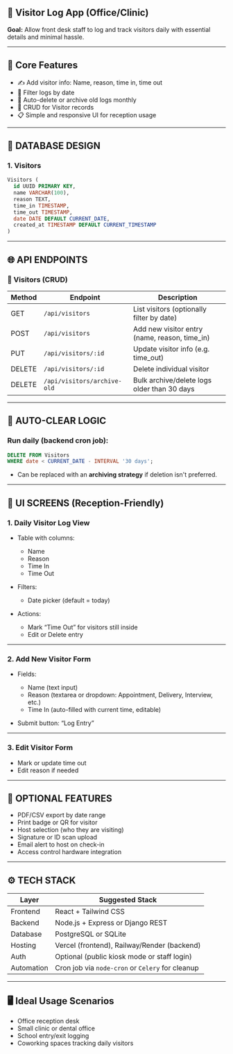 ## 🏢 Visitor Log App (Office/Clinic)

**Goal:** Allow front desk staff to log and track visitors daily with essential details and minimal hassle.

---

## 🔑 Core Features

* ✍️ Add visitor info: Name, reason, time in, time out
* 📅 Filter logs by date
* 🧹 Auto-delete or archive old logs monthly
* 🔄 CRUD for Visitor records
* 📋 Simple and responsive UI for reception usage

---

## 🧱 DATABASE DESIGN

### 1. **Visitors**

```sql
Visitors (
  id UUID PRIMARY KEY,
  name VARCHAR(100),
  reason TEXT,
  time_in TIMESTAMP,
  time_out TIMESTAMP,
  date DATE DEFAULT CURRENT_DATE,
  created_at TIMESTAMP DEFAULT CURRENT_TIMESTAMP
)
```

---

## 🌐 API ENDPOINTS

### 🔹 Visitors (CRUD)

| Method | Endpoint                    | Description                                    |
| ------ | --------------------------- | ---------------------------------------------- |
| GET    | `/api/visitors`             | List visitors (optionally filter by date)      |
| POST   | `/api/visitors`             | Add new visitor entry (name, reason, time\_in) |
| PUT    | `/api/visitors/:id`         | Update visitor info (e.g. time\_out)           |
| DELETE | `/api/visitors/:id`         | Delete individual visitor                      |
| DELETE | `/api/visitors/archive-old` | Bulk archive/delete logs older than 30 days    |

---

## 🔁 AUTO-CLEAR LOGIC

### Run daily (backend cron job):

```sql
DELETE FROM Visitors
WHERE date < CURRENT_DATE - INTERVAL '30 days';
```

* Can be replaced with an **archiving strategy** if deletion isn't preferred.

---

## 🎨 UI SCREENS (Reception-Friendly)

### 1. **Daily Visitor Log View**

* Table with columns:

  * Name
  * Reason
  * Time In
  * Time Out
* Filters:

  * Date picker (default = today)
* Actions:

  * Mark “Time Out” for visitors still inside
  * Edit or Delete entry

---

### 2. **Add New Visitor Form**

* Fields:

  * Name (text input)
  * Reason (textarea or dropdown: Appointment, Delivery, Interview, etc.)
  * Time In (auto-filled with current time, editable)
* Submit button: “Log Entry”

---

### 3. **Edit Visitor Form**

* Mark or update time out
* Edit reason if needed

---

## 🧰 OPTIONAL FEATURES

* PDF/CSV export by date range
* Print badge or QR for visitor
* Host selection (who they are visiting)
* Signature or ID scan upload
* Email alert to host on check-in
* Access control hardware integration

---

## ⚙️ TECH STACK

| Layer      | Suggested Stack                                  |
| ---------- | ------------------------------------------------ |
| Frontend   | React + Tailwind CSS                             |
| Backend    | Node.js + Express or Django REST                 |
| Database   | PostgreSQL or SQLite                             |
| Hosting    | Vercel (frontend), Railway/Render (backend)      |
| Auth       | Optional (public kiosk mode or staff login)      |
| Automation | Cron job via `node-cron` or `Celery` for cleanup |

---

## 🖥️ Ideal Usage Scenarios

* Office reception desk
* Small clinic or dental office
* School entry/exit logging
* Coworking spaces tracking daily visitors

